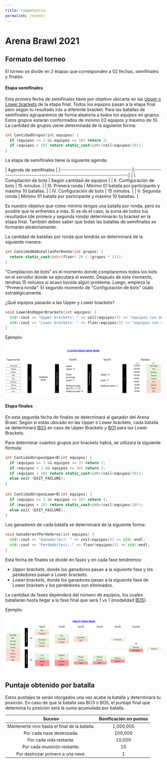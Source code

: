 ```yaml
---
title: Competencia
permalink: /event/
---
```


# Arena Brawl 2021

## Formato del torneo

El torneo se divide en 2 etapas que corresponden a 02 fechas, semifinales y finales. 

#### Etapa semifinales

Esta primera fecha de semifinales tiene por objetivo ubicarte en las [Upper o Lower brackets](https://britishesports.org/news/what-are-the-different-tournament-formats-in-esports/)
 de la etapa final. Todos los equipos
pasan a la etapa final pero según tu resultado irás a diferente bracket.
Para las batallas de semifinales agruparemos de forma aleatoria a todos los equipos en grupos.
Estos grupos estarán conformados de mínimo 02 equipos y máximo de 10. La cantidad de grupos viene determinada de la siguiente forma:

```cpp
int CantidadGrupos(int equipos) {
  if (equipos >= 1 && equipos <= 10) return 2;
  if (equipos > 10) return static_cast<int>(ceil(equipos/10));
}
```

La etapa de semifinales tiene la siguiente agenda:

|                                       Agenda de semifinales                                                      |
|:-----------------------------------:|:--------------------------------------------------------------------------:|
| I.   Compilación de bots            |         Según cantidad de equipos                                          |
| II.  Configuración de bots          |         15 minutos.                                                        |
| III. Primera ronda                  |         Mínimo 01 batalla por participante y máximo 10 batallas.           |
| IV.  Configuración de bots          |         15 minutos.                                                        |
| V.   Segunda ronda                  |         Mínimo 01 batalla por participante y máximo 10 batallas.           |

Es nuestro objetivo que como mínimo tengas una batalla por ronda, pero es posible que te enfrentes a más. Si se da el caso, la suma de todos
tus resultados (de primera y segunda ronda) determinarán tu bracket en la etapa final. También debes saber que todas las batallas de semifinales
se formarán aleatoriamente.

La cantidad de batallas por ronda que tendrás se determinará de la siguiente manera:

```cpp
int CantidadDeBatallasPorRonda(int grupos) {
  return static_cast<int>(floor( 20 / (grupos * 2)));
}
```

"Compilación de bots" es el momento donde compilaremos todos los bots en el servidor donde se ejecutará el evento. 
Después de este momento, tendrás 15 minutos si acaso tuviste algún problema. Luego, empieza la "Primera ronda".
El segundo momento de "Configuración de bots" úsalo estratégicamente.

¿Qué equipos pasarán a las Upper y Lower brackets?

```cpp
void LowerAndUpperBrackets(int equipos) {
  std::cout << "Upper brackets: " << ceil(equipos/2) << "equipos con mayor puntaje" << std::endl;
  std::cout << "Lower brackets: " << floor(equipos/2) << "equipos con menor puntaje"<< std::endl;
}
```

Ejemplo:

![../assets/img/ClasificatoriasAB.png](../assets/img/ClasificatoriasAB.png)

#### Etapa finales

En esta segunda fecha de finales se determinará al ganador del Arena Brawl. 
Según si estás ubicado en las Upper o Lower brackets, cada batalla se determinará [BO3](https://blog.sportkeepers.com/que-significa-bo1-bo3-y-bo5-en-esports/) en caso de Upper Brackets y [BO1](https://blog.sportkeepers.com/que-significa-bo1-bo3-y-bo5-en-esports/) para las Lower Brackets.

Para determinar cuántos grupos por brackets habrá, se utilizará la siguiente fórmula:

```cpp
int CantidadGruposUpperB(int equipos) {
  if (equipos >= 1 && equipos <= 3) return 1;
  if (equipos > 3 && equipos <= 10) return 2;
  if (equipos > 10) return static_cast<int>(ceil(equipos/10));
  else exit (EXIT_FAILURE);
}

int CantidadGruposLowerB(int equipos) {
  if (equipos >= 1 && equipos <= 10) return 1;
  if (equipos > 10) return static_cast<int>(ceil(equipos/10));
  else exit (EXIT_FAILURE);
}
```

Los ganadores de cada batalla se determinará de la siguiente forma:

```cpp
void GanadoresYPerdedores(int equipos) {
  std::cout << "Ganador(es): " << ceil(equipos/2) << std::endl;
  std::cout << "Perdedor(es): " << floor(equipos/2) << std::endl;
}
```

Esta fecha de finales se divide en fases y en cada fase tendremos:

 - *Upper brackets*, donde los ganadores pasan a la siguiente fase y los perdedores pasan a Lower brackets.
 - *Lower brackets*, donde los ganadores pasan a la siguiente fase de Lower brackets y los perdedores son eliminados.

La cantidad de fases dependerá del número de equipos, los cuales batallarán hasta llegar a la fase final que será 1 vs 1 (modalidad [BO5](https://blog.sportkeepers.com/que-significa-bo1-bo3-y-bo5-en-esports/)).

Ejemplo:

![../assets/img/FinalesAB.png](../assets/img/FinalesAB.png)

## Puntaje obtenido por batalla

Estos puntajes te serán otorgados una vez acabe la batalla y determinará tu posición. En caso de que la batalla sea BO3 o BO5, el puntaje final que determina tu posición será
la suma acumulada por batalla.

|                    Suceso                    | Bonificación en puntos |
|:--------------------------------------------:|:----------------------:|
| Mantenerte vivo hasta el final de la batalla.|        1,000,000       |
| Por cada nave destrozada.                    |         100,000        |
| Por cada vida restante.                      |         10,000         |
| Por cada munición restante.                  |           10           |
| Por destrozar primero a una nave.            |            1           |
